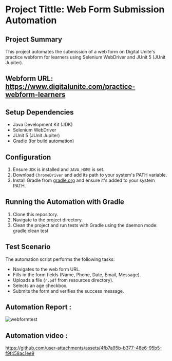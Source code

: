 # Project Tittle: Web Form Submission Automation

## Project Summary
This project automates the submission of a web form on Digital Unite's practice webform for learners using Selenium WebDriver and JUnit 5 (JUnit Jupiter).

## Webform URL: https://www.digitalunite.com/practice-webform-learners

## Setup Dependencies
- Java Development Kit (JDK)
- Selenium WebDriver
- JUnit 5 (JUnit Jupiter)
- Gradle (for build automation)

## Configuration
1. Ensure `JDK` is installed and `JAVA_HOME` is set.
2. Download `ChromeDriver` and add its path to your system's PATH variable.
3. Install Gradle from [gradle.org](https://gradle.org) and ensure it's added to your system PATH.

## Running the Automation with Gradle
1. Clone this repository.
2. Navigate to the project directory.
3. Clean the project and run tests with Gradle using the daemon mode: gradle clean test


## Test Scenario
The automation script performs the following tasks:
- Navigates to the web form URL.
- Fills in the form fields (Name, Phone, Date, Email, Message).
- Uploads a file (`r.pdf` from resources directory).
- Selects an age checkbox.
- Submits the form and verifies the success message.

## Automation Report :

![webformtest](https://github.com/user-attachments/assets/55090df9-6b94-4542-bd9f-6825328ba16e)


## Automation video :

https://github.com/user-attachments/assets/4fb7a95b-b377-48e6-95b5-f9f458ac1ee9

